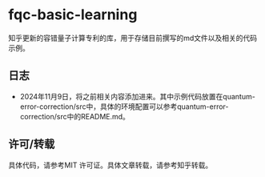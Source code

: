 # fqc-basic-learning

知乎更新的容错量子计算专利的库，用于存储目前撰写的md文件以及相关的代码示例。

## 日志
* 2024年11月9日，将之前相关内容添加进来。其中示例代码放置在quantum-error-correction/src中，具体的环境配置可以参考quantum-error-correction/src中的README.md。

## 许可/转载

具体代码，请参考MIT 许可证。具体文章转载，请参考知乎转载。
